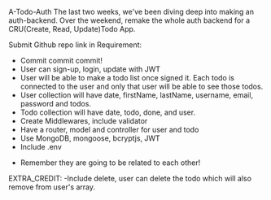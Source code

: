  A-Todo-Auth
The last two weeks, we've been diving deep into making an auth-backend.
Over the weekend, remake the whole auth backend for a CRU(Create, Read, Update)Todo App.

Submit Github repo link in
Requirement:
- Commit commit commit!
- User can sign-up, login, update with JWT
- User will be able to make a todo list once signed it. Each todo is connected to the user and only that user will be able to see those todos.
- User collection will have date, firstName, lastName, username, email, password and todos.
- Todo collection will have date, todo, done, and user.
- Create Middlewares, include validator
- Have a router, model and controller for user and todo
- Use MongoDB, mongoose, bcryptjs, JWT
- Include .env

* Remember they are going to be related to each other!

EXTRA_CREDIT:
-Include delete, user can delete the todo which will also remove from user's array. 